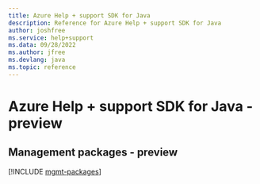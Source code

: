 ```yaml
---
title: Azure Help + support SDK for Java
description: Reference for Azure Help + support SDK for Java
author: joshfree
ms.service: help+support
ms.data: 09/28/2022
ms.author: jfree
ms.devlang: java
ms.topic: reference
---
```

# Azure Help + support SDK for Java - preview

## Management packages - preview
[!INCLUDE [mgmt-packages](help-+-support-mgmt-index.md)]